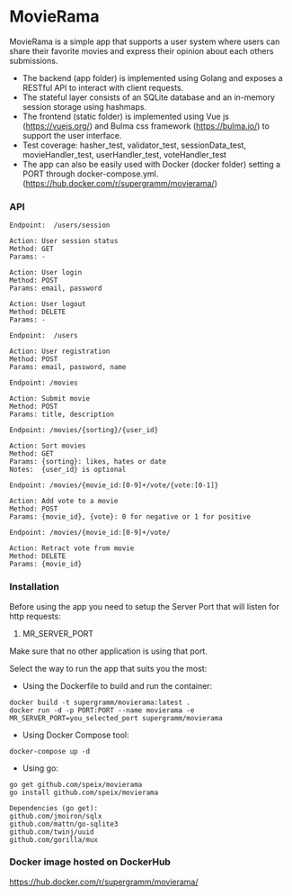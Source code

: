 # MovieRama
MovieRama is a simple app that supports a user system where users can share their favorite movies and express their opinion about each others submissions.  

- The backend (app folder) is implemented using Golang and exposes a RESTful API to interact with client requests.  
- The stateful layer consists of an SQLite database and an in-memory session storage using hashmaps.
- The frontend (static folder) is implemented using Vue js (https://vuejs.org/) and Bulma css framework (https://bulma.io/) to support the user interface.  
- Test coverage: hasher_test, validator_test, sessionData_test, movieHandler_test, userHandler_test, voteHandler_test
- The app can also be easily used with Docker (docker folder) setting a PORT through docker-compose.yml. (https://hub.docker.com/r/supergramm/movierama/)

### API
```
Endpoint:  /users/session

Action: User session status
Method: GET
Params: -

Action: User login
Method: POST
Params: email, password

Action: User logout
Method: DELETE
Params: -
```

```
Endpoint:  /users

Action: User registration
Method: POST
Params: email, password, name
```

```
Endpoint: /movies

Action: Submit movie
Method: POST
Params: title, description
```
```
Endpoint: /movies/{sorting}/{user_id}

Action: Sort movies
Method: GET
Params: {sorting}: likes, hates or date
Notes:  {user_id} is optional
```
```
Endpoint: /movies/{movie_id:[0-9]+/vote/{vote:[0-1]}

Action: Add vote to a movie
Method: POST
Params: {movie_id}, {vote}: 0 for negative or 1 for positive
```
```
Endpoint: /movies/{movie_id:[0-9]+/vote/

Action: Retract vote from movie
Method: DELETE
Params: {movie_id}
```

### Installation
Before using the app you need to setup the Server Port that will listen for http requests:
1. MR_SERVER_PORT

Make sure that no other application is using that port.

Select the way to run the app that suits you the most:

* Using the Dockerfile to build and run the container:
```
docker build -t supergramm/movierama:latest .
docker run -d -p PORT:PORT --name movierama -e MR_SERVER_PORT=you_selected_port supergramm/movierama
```


* Using Docker Compose tool:
```
docker-compose up -d
```


* Using go:
```
go get github.com/speix/movierama
go install github.com/speix/movierama

Dependencies (go get):
github.com/jmoiron/sqlx
github.com/mattn/go-sqlite3
github.com/twinj/uuid
github.com/gorilla/mux
```


### Docker image hosted on DockerHub
https://hub.docker.com/r/supergramm/movierama/
